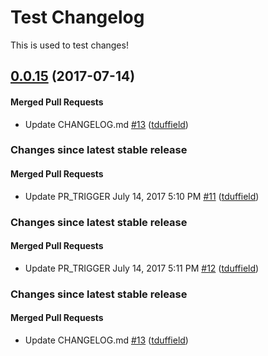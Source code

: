 # Test Changelog

This is used to test changes!

<!-- latest_release -->
## [0.0.15](https://github.com/chef/versioner-test/tree/0.0.15) (2017-07-14)

#### Merged Pull Requests
- Update CHANGELOG.md [#13](https://github.com/chef/versioner-test/pull/13) ([tduffield](https://github.com/tduffield))
<!-- latest_release -->

<!-- release_rollup since=latest stable -->
### Changes since latest stable release

#### Merged Pull Requests
- Update PR_TRIGGER July 14, 2017 5:10 PM [#11](https://github.com/chef/versioner-test/pull/11) ([tduffield](https://github.com/tduffield)) <!-- 0.0.13 -->
### Changes since latest stable release

#### Merged Pull Requests
- Update PR_TRIGGER July 14, 2017 5:11 PM [#12](https://github.com/chef/versioner-test/pull/12) ([tduffield](https://github.com/tduffield)) <!-- 0.0.14 -->
### Changes since latest stable release

#### Merged Pull Requests
- Update CHANGELOG.md [#13](https://github.com/chef/versioner-test/pull/13) ([tduffield](https://github.com/tduffield)) <!-- 0.0.15 -->
<!-- release_rollup -->